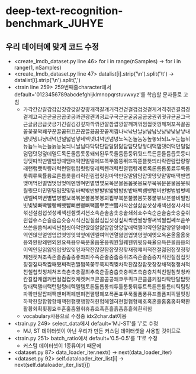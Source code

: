 # deep-text-recognition-benchmark_JUHYE

## 우리 데이터에 맞게 코드 수정
- <create_lmdb_dataset.py line 46> for i in range(nSamples) → for i in range(1, nSamples)
- <create_lmdb_dataset.py line 47> datalist[i].strip('\n').split('\t') → datalist[i].strip('\n').split(',')
- <train line 259> 259번째줄character에서 default='0123456789abcdefghijklmnopqrstuvwxyz'를 학습할 문자들로 고침
    - 가각간갇갈감갑값갓강갖같갚갛개객걀걔거걱건걷걸검겁것겉게겨격겪견결겹경곁계고곡곤곧골곰곱곳공과관광괜괴굉교구국군굳굴굵굶굽궁권귀귓규균귤그극근글긁금급긋긍기긴길김깅깊까깍깎깐깔깜깝깡깥깨꺼꺾껌껍껏껑께껴꼬꼭꼴꼼꼽꽂꽃꽉꽤꾸꾼꿀꿈뀌끄끈끊끌끓끔끗끝끼낌나낙낚난날낡남납낫낭낮낯낱낳내냄냇냉냐냥너넉넌널넓넘넣네넥넷녀녁년념녕노녹논놀놈농높놓놔뇌뇨누눈눕뉘뉴늄느늑는늘늙능늦늬니닐님다닥닦단닫달닭닮담답닷당닿대댁댐댓더덕던덜덟덤덥덧덩덮데델도독돈돌돕돗동돼되된두둑둘둠둡둥뒤뒷드득든듣들듬듭듯등디딩딪따딱딴딸땀땅때땜떠떡떤떨떻떼또똑뚜뚫뚱뛰뜨뜩뜯뜰뜻띄라락란람랍랑랗래랜램랫략량러럭런럴럼럽럿렁렇레렉렌려력련렬렵령례로록론롬롭롯료루룩룹룻뤄류륙률륭르른름릇릎리릭린림립릿링마막만많말맑맘맙맛망맞맡맣매맥맨맵맺머먹먼멀멈멋멍멎메멘멩며면멸명몇모목몬몰몸몹못몽묘무묵묶문묻물뭄뭇뭐뭘뭣므미민믿밀밉밌및밑바박밖반받발밝밟밤밥방밭배백뱀뱃뱉버번벌범법벗베벤벨벼벽변별볍병볕보복볶본볼봄봇봉뵈뵙부북분불붉붐붓붕붙뷰브븐블비빌빔빗빚빛빠빡빨빵빼뺏뺨뻐뻔뻗뼈뼉뽑뿌뿐쁘쁨사삭산살삶삼삿상새색샌생샤서석섞선설섬섭섯성세섹센셈셋셔션소속손솔솜솟송솥쇄쇠쇼수숙순숟술숨숫숭숲쉬쉰쉽슈스슨슬슴습슷승시식신싣실싫심십싯싱싶싸싹싼쌀쌍쌓써썩썰썹쎄쏘쏟쑤쓰쓴쓸씀씌씨씩씬씹씻아악안앉않알앓암압앗앙앞애액앨야약얀얄얇양얕얗얘어억언얹얻얼엄업없엇엉엊엌엎에엔엘여역연열엷염엽엿영옆예옛오옥온올옮옳옷옹와완왕왜왠외왼요욕용우욱운울움웃웅워원월웨웬위윗유육율으윽은을음응의이익인일읽잃임입잇있잊잎자작잔잖잘잠잡잣장잦재쟁쟤저적전절젊점접젓정젖제젠젯져조족존졸좀좁종좋좌죄주죽준줄줌줍중쥐즈즉즌즐즘증지직진질짐집짓징짙짚짜짝짧째쨌쩌쩍쩐쩔쩜쪽쫓쭈쭉찌찍찢차착찬찮찰참찻창찾채책챔챙처척천철첩첫청체쳐초촉촌촛총촬최추축춘출춤춥춧충취츠측츰층치칙친칠침칫칭카칸칼캄캐캠커컨컬컴컵컷케켓켜코콘콜콤콩쾌쿄쿠퀴크큰클큼키킬타탁탄탈탑탓탕태택탤터턱턴털텅테텍텔템토톤톨톱통퇴투툴툼퉁튀튜트특튼튿틀틈티틱팀팅파팎판팔팝패팩팬퍼퍽페펜펴편펼평폐포폭폰표푸푹풀품풍퓨프플픔피픽필핏핑하학한할함합항해핵핸햄햇행향허헌험헤헬혀현혈협형혜호혹혼홀홈홉홍화확환활황회획횟횡효후훈훌훔훨휘휴흉흐흑흔흘흙흡흥흩희흰히힘
    - vocabulary사용으로 수정중 idx2char.dat이용
- <train.py 249> select_data에서 default='MJ-ST'를 '/'로 수정
    - MJ, ST 데이터셋이 아닌 우리가 만든 커스텀 데이터셋을 사용할 것이므로
- <train.py 251> batch_ratio에서 default='0.5-0.5'를 '1'로 수정
    - 커스텀 데이터셋이 1종류이기 때문에
- <dataset.py 87> data_loader_iter.next() → next(data_loader_iter)
- <dataset.py 92> self.dataloader_iter_list[i] → next(self.dataloader_iter_list[i])
